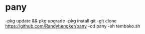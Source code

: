 # pany



-pkg update && pkg upgrade
-pkg install git
-git clone https://github.com/Randyhengker/pany
-cd pany
-sh tembako.sh
